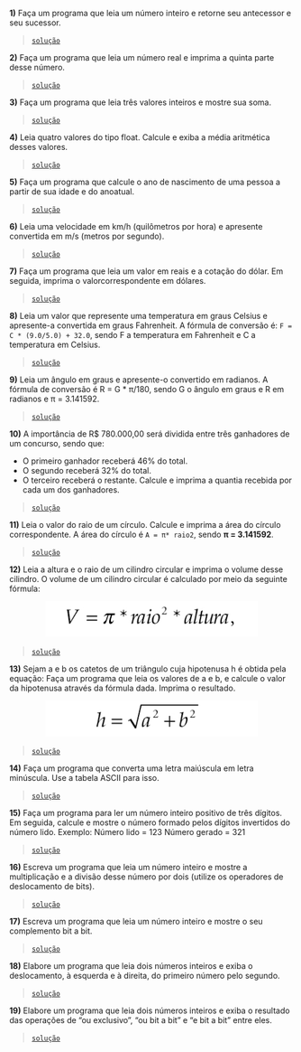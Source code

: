 **1)** Faça um programa que leia um número inteiro e retorne seu antecessor e seu sucessor.
> [`solução`](ex001.c)

**2)** Faça um programa que leia um número real e imprima a quinta parte desse número.
> [`solução`](ex002.c)

**3)** Faça um programa que leia três valores inteiros e mostre sua soma.
> [`solução`](ex003.c)

**4)** Leia quatro valores do tipo float. Calcule e exiba a média aritmética desses valores.
> [`solução`](ex004.c)

**5)** Faça um programa que calcule o ano de nascimento de uma pessoa a partir de sua idade e do anoatual.
> [`solução`](ex005.c)

**6)** Leia uma velocidade em km/h (quilômetros por hora) e apresente convertida em m/s (metros por segundo).
> [`solução`](ex006.c)

**7)** Faça um programa que leia um valor em reais e a cotação do dólar. Em seguida, imprima o valorcorrespondente em dólares.
> [`solução`](ex007.c)

**8)** Leia um valor que represente uma temperatura em graus Celsius e apresente-a convertida em graus Fahrenheit. A fórmula de conversão é: `F = C * (9.0/5.0) + 32.0`, sendo F a temperatura em Fahrenheit e C a temperatura em Celsius.
> [`solução`](ex008.c)

**9)** Leia um ângulo em graus e apresente-o convertido em radianos. A fórmula de conversão é R = G * π/180, sendo G o ângulo em graus e R em radianos e π = 3.141592.
> [`solução`](ex009.c)

**10)** A importância de R$ 780.000,00 será dividida entre três ganhadores de um concurso, sendo que:
- O primeiro ganhador receberá 46% do total.
- O segundo receberá 32% do total.
- O terceiro receberá o restante.
Calcule e imprima a quantia recebida por cada um dos ganhadores.
> [`solução`](ex010.c)

**11)** Leia o valor do raio de um círculo. Calcule e imprima a área do círculo correspondente. A área do círculo é `A = π* raio2`, sendo **π = 3.141592**.
> [`solução`](ex011.c)

**12)** Leia a altura e o raio de um cilindro circular e imprima o volume desse cilindro. O volume de um cilindro circular é calculado por meio da seguinte fórmula:
<div align="center">

  ![Volume = pi * (r*r) * altura](images/f12.png)

</div>

> [`solução`](ex012.c)

**13)** Sejam a e b os catetos de um triângulo cuja hipotenusa h é obtida pela equação: Faça um programa que leia os valores de a e b, e calcule o valor da hipotenusa através da fórmula dada. Imprima o resultado.
<div align="center">

  ![Hipotenusa = raiz(a² + b²)](images/f13.png)
  
</div>

> [`solução`](ex013.c)

**14)** Faça um programa que converta uma letra maiúscula em letra minúscula. Use a tabela ASCII para isso.
> [`solução`](ex014.c)

**15)** Faça um programa para ler um número inteiro positivo de três dígitos. Em seguida, calcule e mostre o número formado pelos dígitos invertidos do número lido. Exemplo: Número lido = 123 Número gerado = 321
> [`solução`](ex015.c)

**16)** Escreva um programa que leia um número inteiro e mostre a multiplicação e a divisão desse número por dois (utilize os operadores de deslocamento de bits).
> [`solução`](ex016.c)

**17)** Escreva um programa que leia um número inteiro e mostre o seu complemento bit a bit.
> [`solução`](ex017.c)

**18)** Elabore um programa que leia dois números inteiros e exiba o deslocamento, à esquerda e à direita, do primeiro número pelo segundo.
> [`solução`](ex018.c)

**19)** Elabore um programa que leia dois números inteiros e exiba o resultado das operações de “ou exclusivo”, “ou bit a bit” e “e bit a bit” entre eles.
> [`solução`](ex019.c)

